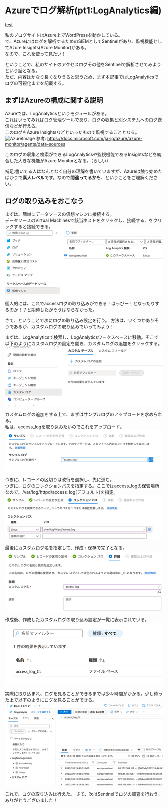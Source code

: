 # Azureでログ解析(pt1:LogAnalytics編)

[test](#anchor1)

私のブログサイトはAzure上でWordPressを動かしている。  
で、Azureにはログを解析するためのSIEMとしてSentinelがあり、監視機能としてAzure Insights(Azure Monitor)がある。  
なので、これを使って見たい！  

ということで、私のサイトのアクセスログその他をSentinelで解析させてみようという話となる。  
ただ、内容はかなり長くなりうると思うため、まず本記事ではLogAnalyticsでログの可視化までを記載する。  

## まずはAzureの構成に関する説明  

Azureでは、LogAnalyticsというモジュールがある。  
これはいってみればログ管理ツールであり、ログの収集と別システムへのログ送信などが行える。  
このログをAzure Insightsなどといったもので監視することとなる。  
![AzureImage](https://docs.microsoft.com/ja-jp/azure/azure-monitor/media/overview/overview.png)
参考: https://docs.microsoft.com/ja-jp/azure/azure-monitor/agents/data-sources

このログの収集と検索ができるLogAnalyticsや監視機能であるInsightsなどを統合した大きな機能がAzure Monitorとなる。（らしい）  

補足:書いてる人はなんとなく自分の理解を書いていますが、Azureは触り始めたばかりで**素人レベル**です。なので**間違ってるかも**、ということをご理解ください。

## ログの取り込みをおこなう

まずは、簡単にデータソースの仮想マシンに接続する。  
データソースのVirtual Machinesで該当ホストをクリックし、接続する、をクリックすると接続できる。  
![LogAnalyticsの設定](https://raw.githubusercontent.com/proshiba/tech-memo/main/azure/images/loganalysis01.png)

個人的には、これでaccessログの取り込みができる！はっぴー！となったりするのか！？と期待したがそうはならなかった。  

さて、ということで次にログの取り込み設定を行う。
方法は、いくつかありそうであるが、カスタムログの取り込みでいってみよう！  

まずは、LogAnalyticsで検索し、LogAnalyticsワークスペースに移動。そこで以下のようにカスタムログの設定を開き、カスタムログの追加をクリックする。  
![設定を開く](https://raw.githubusercontent.com/proshiba/tech-memo/main/azure/images/loganalytics01_01.png)

カスタムログの追加をする上で、まずはサンプルログのアップロードを求められる。  
私は、access_logを取り込みたいのでこれをアップロード。  
![サンプルの取り込み](https://raw.githubusercontent.com/proshiba/tech-memo/main/azure/images/loganalytics01_02.png)

つぎに、レコードの区切りは改行を選択し、先に進む。  
つぎに、ログのコレクションパスを指定する。ここではaccess_logの保管場所なので、/var/log/httpd/access_log(デフォルト)を指定。  
![サンプルの取り込み](https://raw.githubusercontent.com/proshiba/tech-memo/main/azure/images/loganalytics01_03.png)

最後にカスタムログ名を指定して、作成・保存で完了となる。  
![カスタムログ名の指定](https://raw.githubusercontent.com/proshiba/tech-memo/main/azure/images/loganalytics01_04.png)

作成後、作成したカスタムログの取り込み設定が一覧に表示されている。  
![カスタムログの一覧表示](https://raw.githubusercontent.com/proshiba/tech-memo/main/azure/images/loganalytics01_05.png)

実際に取り込まれ、ログを見ることができるまでは少々時間がかかる。少し待った上で以下のようにログを見ることができる。  
![ログ内容](https://raw.githubusercontent.com/proshiba/tech-memo/main/azure/images/loganalytics01_06.png)

これで、ログの取り込みは行えた。
さて、次はSentinelでログの調査を行おう。ありがとうございました！  

<div id="anchor1" />
